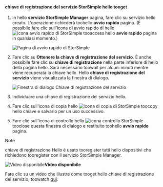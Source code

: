 <!--author=alkohli last changed: 9/17/15-->

#### <a name="tooget-hello-storsimple-service-registration-key"></a>chiave di registrazione del servizio StorSimple hello tooget
1. In hello **servizio StorSimple Manager** pagina, fare clic su servizio hello creato. L'operazione richiederà toohello **avvio rapido** pagina. (È possibile fare clic sull'icona di avvio rapido di hello ![icona avvio rapido di StorSimple ](./media/storsimple-get-service-registration-key/HCS_QuickStartIcon-include.png) tooaccess hello **avvio rapido** pagina in qualsiasi momento.)
   
     ![Pagina di avvio rapido di StorSimple](./media/storsimple-get-service-registration-key/HCS_ServiceQuickStart-include.png)
2. Fare clic su **Ottenere la chiave di registrazione del servizio**. È anche possibile fare clic su **chiave di registrazione** nella parte inferiore di hello della pagina hello. Sarà necessario toowait per alcuni minuti mentre viene recuperata la chiave hello. Hello **chiave di registrazione del servizio** viene visualizzata la finestra di dialogo.
   
     ![Finestra di dialogo Chiave di registrazione del servizio](./media/storsimple-get-service-registration-key/HCS_GetServiceRegistrationKey-include.png)
3. Individuare una chiave di registrazione del servizio hello.
4. Fare clic sull'icona di copia hello ![Icona di copia di StorSimple](./media/storsimple-get-service-registration-key/HCS_CopyIcon-include.png) toocopy hello chiave e salvarlo per un uso successivo.
5. Fare clic sull'icona di controllo hello ![icona controllo StorSimple](./media/storsimple-get-service-registration-key/HCS_CheckIcon-include.png) tooclose questa finestra di dialogo e restituito toohello **avvio rapido** pagina.

> [!NOTE]
> chiave di registrazione Hello è usato tooregister tutti hello dispositivi che richiedono tooregister con il servizio StorSimple Manager.
> 
> 

![Video disponibile](./media/storsimple-get-service-registration-key/Video_icon.png)**Video disponibile**

Fare clic su un video che illustra come tooget hello chiave di registrazione del servizio, toowatch [qui](https://azure.microsoft.com/documentation/videos/get-the-service-registration-key/).

